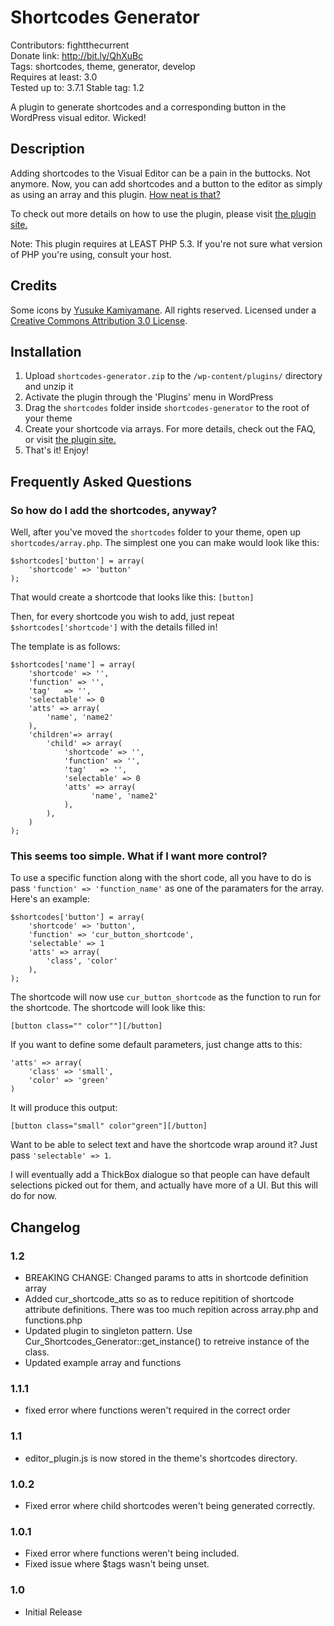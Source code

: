 # Shortcodes Generator #
Contributors: fightthecurrent   
Donate link: http://bit.ly/QhXuBc    
Tags: shortcodes, theme, generator, develop     
Requires at least: 3.0   
Tested up to: 3.7.1
Stable tag: 1.2

A plugin to generate shortcodes and a corresponding button in the WordPress visual editor. Wicked!

## Description ##

Adding shortcodes to the Visual Editor can be a pain in the buttocks. Not anymore.
Now, you can add shortcodes and a button to the editor as simply as using an 
array and this plugin. [How neat is that?](http://bit.ly/Pvj4ie)

To check out more details on how to use the plugin, please visit [the plugin site.](http://fightthecurrent.org/plugins/shortcodes-generator)

Note: This plugin requires at LEAST PHP 5.3. If you're not sure what version of PHP you're using, consult your host.

## Credits ##

Some icons by [Yusuke Kamiyamane](http://p.yusukekamiyamane.com/). All rights reserved. Licensed under a [Creative Commons Attribution 3.0 License](href="http://creativecommons.org/licenses/by/3.0/).

## Installation ##

1. Upload `shortcodes-generator.zip` to the `/wp-content/plugins/` directory and unzip it
2. Activate the plugin through the 'Plugins' menu in WordPress
3. Drag the `shortcodes` folder inside `shortcodes-generator` to the root of your theme
4. Create your shortcode via arrays. For more details, check out the FAQ, or visit [the plugin site.](http://fightthecurrent.org/plugins/shortcodes-generator)
5. That's it! Enjoy!

## Frequently Asked Questions ##

### So how do I add the shortcodes, anyway? ###

Well, after you've moved the `shortcodes` folder to your theme, open up
`shortcodes/array.php`. The simplest one you can make would look like this:

	$shortcodes['button'] = array(
		'shortcode'	=> 'button'
	);

That would create a shortcode that looks like this: `[button]`

Then, for every shortcode you wish to add, just repeat 
`$shortcodes['shortcode']` with the details filled in!

The template is as follows:

	$shortcodes['name'] = array(
		'shortcode'	=> '',
		'function' => '',
		'tag'	=> '',
		'selectable' => 0
		'atts' => array(
			'name', 'name2'
		),
		'children'=> array(
			'child' => array(
				'shortcode' => '',
				'function' => '',
				'tag'	=> '',
				'selectable' => 0
				'atts' => array(
				      'name', 'name2'
				),
			),
		)
	);

### This seems too simple. What if I want more control? ###

To use a specific function along with the short code, all you have to do is pass
`'function' => 'function_name'` as one of the paramaters for the array. Here's
an example:

	$shortcodes['button'] = array(  
		'shortcode' => 'button',  
		'function' => 'cur_button_shortcode',  
		'selectable' => 1  
		'atts' => array(  
			'class', 'color'  
		),  
	);  

The shortcode will now use `cur_button_shortcode` as the function to run for
the shortcode. The shortcode will look like this:

	[button class="" color""][/button]

If you want to define some default parameters, just change atts to this:

	'atts' => array(
		'class' => 'small',
		'color' => 'green'
	)

It will produce this output:

	[button class="small" color"green"][/button]

Want to be able to select text and have the shortcode wrap around it? Just pass
`'selectable' => 1`.

I will eventually add a ThickBox dialogue so that people can have default
selections picked out for them, and actually have more of a UI. But this will
do for now.

## Changelog ##

### 1.2 ### 
* BREAKING CHANGE: Changed params to atts in shortcode definition array
* Added cur_shortcode_atts so as to reduce repitition of shortcode attribute definitions. There was too much repition across array.php and functions.php
* Updated plugin to singleton pattern. Use Cur_Shortcodes_Generator::get_instance() to retreive instance of the class.
* Updated example array and functions

### 1.1.1 ###
* fixed error where functions weren't required in the correct order

### 1.1 ###
* editor_plugin.js is now stored in the theme's shortcodes directory.

### 1.0.2 ###
* Fixed error where child shortcodes weren't being generated correctly.

### 1.0.1 ###
* Fixed error where functions weren't being included.
* Fixed issue where $tags wasn't being unset.

### 1.0 ###
* Initial Release
